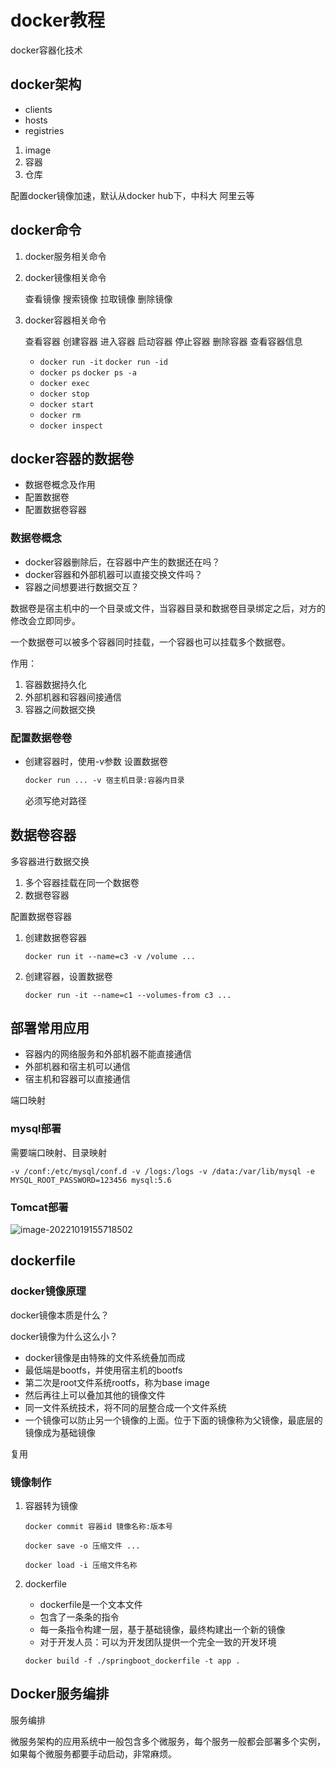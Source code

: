 # docker教程

docker容器化技术

## docker架构

* clients
* hosts
* registries

1. image
2. 容器
3. 仓库

配置docker镜像加速，默认从docker hub下，中科大 阿里云等

## docker命令

1. docker服务相关命令

2. docker镜像相关命令

   查看镜像 搜索镜像 拉取镜像 删除镜像

3. docker容器相关命令

   查看容器 创建容器 进入容器 启动容器 停止容器 删除容器 查看容器信息

   * `docker run -it`  `docker run -id`
   * `docker ps` `docker ps -a`
   * `docker exec`
   * `docker stop`
   * `docker start`
   * `docker rm`
   * `docker inspect`

## docker容器的数据卷

* 数据卷概念及作用
* 配置数据卷
* 配置数据卷容器

### 数据卷概念

* docker容器删除后，在容器中产生的数据还在吗？
* docker容器和外部机器可以直接交换文件吗？
* 容器之间想要进行数据交互？

数据卷是宿主机中的一个目录或文件，当容器目录和数据卷目录绑定之后，对方的修改会立即同步。

一个数据卷可以被多个容器同时挂载，一个容器也可以挂载多个数据卷。

作用：

1. 容器数据持久化
2. 外部机器和容器间接通信
3. 容器之间数据交换

### 配置数据卷卷

* 创建容器时，使用-v参数 设置数据卷

  ```dockerfile
  docker run ... -v 宿主机目录:容器内目录 
  ```

  必须写绝对路径

## 数据卷容器

多容器进行数据交换

1. 多个容器挂载在同一个数据卷
2. 数据卷容器

配置数据卷容器

1. 创建数据卷容器

   `docker run it --name=c3 -v /volume ...`

2. 创建容器，设置数据卷

   `docker run -it --name=c1 --volumes-from c3 ...`

## 部署常用应用

* 容器内的网络服务和外部机器不能直接通信
* 外部机器和宿主机可以通信
* 宿主机和容器可以直接通信

端口映射

### mysql部署

需要端口映射、目录映射

```
-v /conf:/etc/mysql/conf.d -v /logs:/logs -v /data:/var/lib/mysql -e MYSQL_ROOT_PASSWORD=123456 mysql:5.6
```

### Tomcat部署

![image-20221019155718502](C:\Users\tld\AppData\Roaming\Typora\typora-user-images\image-20221019155718502.png)

## dockerfile

### docker镜像原理

docker镜像本质是什么？

docker镜像为什么这么小？

* docker镜像是由特殊的文件系统叠加而成
* 最低端是bootfs，并使用宿主机的bootfs
* 第二次是root文件系统rootfs，称为base image
* 然后再往上可以叠加其他的镜像文件
* 同一文件系统技术，将不同的层整合成一个文件系统
* 一个镜像可以防止另一个镜像的上面。位于下面的镜像称为父镜像，最底层的镜像成为基础镜像

复用

### 镜像制作

1. 容器转为镜像

   `docker commit 容器id 镜像名称:版本号`

   `docker save -o 压缩文件 ...`

   `docker load -i 压缩文件名称`

2. dockerfile

   * dockerfile是一个文本文件
   * 包含了一条条的指令
   * 每一条指令构建一层，基于基础镜像，最终构建出一个新的镜像
   * 对于开发人员：可以为开发团队提供一个完全一致的开发环境

   `docker build -f ./springboot_dockerfile -t app .`

## Docker服务编排

服务编排

微服务架构的应用系统中一般包含多个微服务，每个服务一般都会部署多个实例，如果每个微服务都要手动启动，非常麻烦。